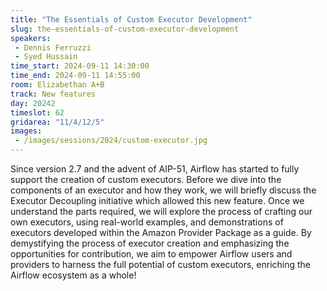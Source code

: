 ```yaml
---
title: "The Essentials of Custom Executor Development"
slug: the-essentials-of-custom-executor-development
speakers:
 - Dennis Ferruzzi
 - Syed Hussain
time_start: 2024-09-11 14:30:00
time_end: 2024-09-11 14:55:00
room: Elizabethan A+B
track: New features
day: 20242
timeslot: 62
gridarea: "11/4/12/5"
images: 
 - /images/sessions/2024/custom-executor.jpg
---
```


Since version 2.7 and the advent of AIP-51, Airflow has started to fully support the creation of custom executors. Before we dive into the components of an executor and how they work, we will briefly discuss the Executor Decoupling initiative which allowed this new feature. Once we understand the parts required, we will explore the process of crafting our own executors, using real-world examples, and demonstrations of executors developed within the Amazon Provider Package as a guide. By demystifying the process of executor creation and emphasizing the opportunities for contribution, we aim to empower Airflow users and providers to harness the full potential of custom executors, enriching the Airflow ecosystem as a whole!
